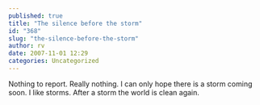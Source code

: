 ```yaml
---
published: true
title: "The silence before the storm"
id: "368"
slug: "the-silence-before-the-storm"
author: rv
date: 2007-11-01 12:29
categories: Uncategorized
---
```

Nothing to report. Really nothing. I can only hope there is a storm coming soon. I like storms. After a storm the world is clean again.
